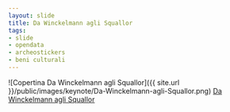 ```yaml
---
layout: slide
title: Da Winckelmann agli Squallor
tags:
- slide
- opendata
- archeostickers
- beni culturali
---
```


![Copertina Da Winckelmann agli Squallor]({{ site.url }}/public/images/keynote/Da-Winckelmann-agli-Squallor.png)
[Da Winckelmann agli Squallor](http://doc.opensensorsdata.it/presentazioni/20151202-BTO-Winckelmann-Squallor/#/)